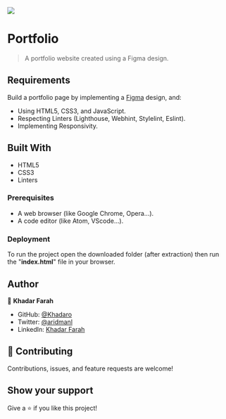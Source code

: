 ![](https://img.shields.io/badge/Microverse-blueviolet)

# Portfolio

> A portfolio website created using a Figma design.


## Requirements

Build a portfolio page by implementing a [Figma](https://www.figma.com/file/l7SqJ3ZfkAKih9sFxvWSR4/Microverse-Student-Project-1?node-id=0%3A1) design, and:
- Using HTML5, CSS3, and JavaScript.
- Respecting Linters (Lighthouse, Webhint, Stylelint, Eslint).
- Implementing Responsivity.

## Built With

- HTML5
- CSS3
- Linters

### Prerequisites

- A web browser (like Google Chrome, Opera...).
- A code editor (like Atom, VScode...).

### Deployment

To run the project open the downloaded folder (after extraction) then run the "**index.html**" file in your browser.

## Author

👤 **Khadar Farah**

- GitHub: [@Khadaro](https://github.com/khadaro)
- Twitter: [@aridmanl](https://twitter.com/aridman1_)
- LinkedIn: [Khadar Farah](https://www.linkedin.com/in/Khadar-Farah/)

## 🤝 Contributing

Contributions, issues, and feature requests are welcome!

## Show your support

Give a ⭐️ if you like this project!


